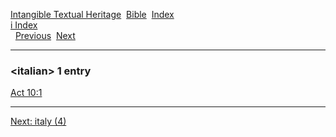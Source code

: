 [Intangible Textual Heritage](../../index)  [Bible](../index) 
[Index](index)   
[i Index](_i_)  
  [Previous](c05978)  [Next](c05980) 

------------------------------------------------------------------------

### &lt;italian&gt; 1 entry

[Act 10:1](../kjv/act010.htm#001)  

------------------------------------------------------------------------

[Next: italy (4)](c05980)
